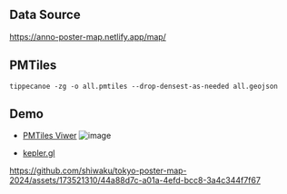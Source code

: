 ## Data Source
https://anno-poster-map.netlify.app/map/

## PMTiles
```
tippecanoe -zg -o all.pmtiles --drop-densest-as-needed all.geojson
```
## Demo
- [PMTiles Viwer](https://pmtiles.io/?url=https://shiwaku.github.io/tokyo-poster-map-2024/data/all.pmtiles#map=10.17/35.6757/139.5076)
![image](https://github.com/shiwaku/tokyo-poster-map-2024/assets/173521310/5ba5bacb-3d4e-4f49-843e-266bdc5b500d)

- [kepler.gl](https://shiwaku.github.io/tokyo-poster-map-2024/kepler.gl.html)

https://github.com/shiwaku/tokyo-poster-map-2024/assets/173521310/44a88d7c-a01a-4efd-bcc8-3a4c344f7f67

